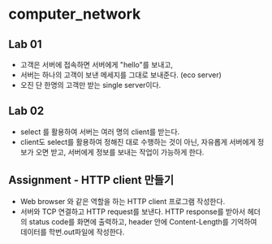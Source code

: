 # computer_network

## Lab 01
- 고객은 서버에 접속하면 서버에게 "hello"를 보내고,
- 서버는 하나의 고객이 보낸 메세지를 그대로 보내준다. (eco server)
- 오진 단 한명의 고객만 받는 single server이다.



## Lab 02

* select 를 활용하여 서버는 여러 명의 client를 받는다.
* client도 select를 활용하여 정해진 대로 수행하는 것이 아닌, 자유롭게 서버에게 정보가 오면  받고, 서버에게 정보를 보내는 작업이 가능하게 한다.


## Assignment - HTTP client 만들기

* Web browser 와 같은 역할을 하는 HTTP client 프로그램 작성한다.
* 서버와 TCP 연결하고 HTTP request를 보낸다. HTTP response를 받아서 헤더의 status code를 화면에 출력하고, header 안에 Content-Length를 기억하여 데이터를 학번.out파일에 작성한다.


